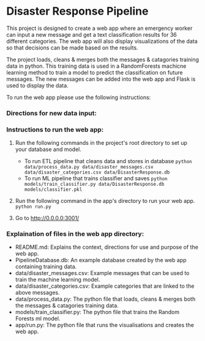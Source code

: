 # Disaster Response Pipeline

This project is designed to create a web app where an emergency worker can input a new message and get a text classification results for 36 different categories. The web app will also display visualizations of the data so that decisions can be made based on the results.

The project loads, cleans & merges both the messages & catagories training data in python. This training data is used in a RandomForests machicne learning method to train a model to predict the classification on future messages. The new messages can be added into the web app and Flask is used to display the data.

To run the web app please use the following instructions:

### Directions for new data input:


### Instructions to run the web app:
1. Run the following commands in the project's root directory to set up your database and model.

    - To run ETL pipeline that cleans data and stores in database
        `python data/process_data.py data/disaster_messages.csv data/disaster_categories.csv data/DisasterResponse.db`
    - To run ML pipeline that trains classifier and saves
        `python models/train_classifier.py data/DisasterResponse.db models/classifier.pkl`

2. Run the following command in the app's directory to run your web app.
    `python run.py`

3. Go to http://0.0.0.0:3001/

### Explaination of files in the web app directory:
- README.md: Explains the context, directions for use and purpose of the web app.
- PipelineDatabase.db: An example database created by the web app containing training data.
- data/disaster_messages.csv: Example messages that can be used to train the machine learning model.
- data/disaster_categories.csv: Example categories that are linked to the above messages.
- data/process_data.py: The python file that loads, cleans & merges both the messages & catagories training data.
- models/train_classifier.py: The python file that trains the Random Forests ml model.
- app/run.py: The python file that runs the visualisations and creates the web app.
